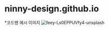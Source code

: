 # ninny-design.github.io

*코드펜 예시 이미지 
![feey-Ls0EPPUVfy4-unsplash](https://github.com/ninny-design/__Ninny_Design/assets/144912387/23ae2f6e-da57-4097-9759-0501a548bafc)
